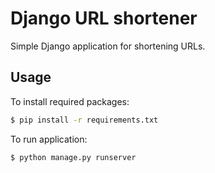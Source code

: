 # Django URL shortener

Simple Django application for shortening URLs.

## Usage ##
To install required packages:

```sh
$ pip install -r requirements.txt
```

To run application:
```sh
$ python manage.py runserver
```